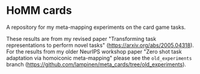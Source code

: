 # HoMM cards

A repository for my meta-mapping experiments on the card game tasks. 

These results are from my revised paper "Transforming task representations to perform novel tasks" (<https://arxiv.org/abs/2005.04318>).  For the results from my older NeurIPS workshop paper "Zero shot task adaptation via homoiconic meta-mapping" please see the `old_experiments` branch (<https://github.com/lampinen/meta_cards/tree/old_experiments>).
